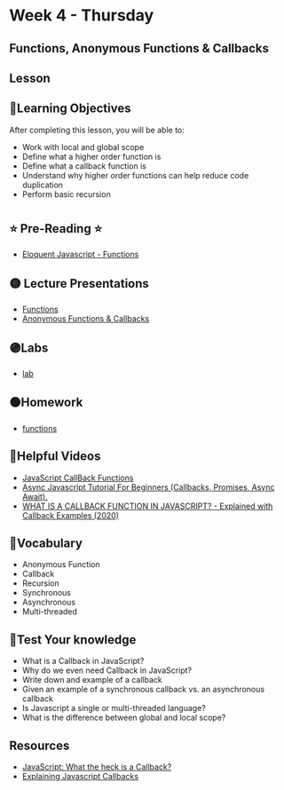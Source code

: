 # Week 4 - Thursday
## Functions, Anonymous Functions & Callbacks


## Lesson

## 📍Learning Objectives
After completing this lesson, you will be able to:

- Work with local and global scope
- Define what a higher order function is
- Define what a callback function is
- Understand why higher order functions can help reduce code duplication
- Perform basic recursion
#  

## ⭐️ Pre-Reading ⭐️
- [Eloquent Javascript - Functions](https://eloquentjavascript.net/03_functions.html)

<!-- ## 📍Agenda -->

## 🟡 Lecture Presentations
- [Functions](http://dc-houston.herokuapp.com/p2/Javascript/Functions.html#1)
- [Anonymous Functions & Callbacks](http://dc-houston.herokuapp.com/p2/Javascript/AnonymousFunctions_Callbacks.html#1)


## 🟣Labs
- [lab](https://github.com/veros-labs/lab-js-callbacks-anon-functions)

## 🟠Homework
- [functions](https://github.com/veros-labs/hw-js-callbacks) 

## 🔵Helpful Videos
- [JavaScript CallBack Functions](https://www.youtube.com/watch?v=XKVgCCjz9EY)
- [Async Javascript Tutorial For Beginners (Callbacks, Promises, Async Await).](https://www.youtube.com/watch?v=_8gHHBlbziw)
- [WHAT IS A CALLBACK FUNCTION IN JAVASCRIPT? - Explained with Callback Examples (2020)](https://www.youtube.com/watch?v=qtfi4-8dj9c)

<!-- ## ✔️Todo Checklist
- [ ] -->

## 🔶Vocabulary
- Anonymous Function
- Callback
- Recursion
- Synchronous
- Asynchronous
- Multi-threaded


## 🔷Test Your knowledge
- What is a Callback in JavaScript?
- Why do we even need Callback in JavaScript?
- Write down and example of a callback
- Given an example of a synchronous callback vs. an asynchronous callback
- Is Javascript a single or multi-threaded language?
- What is the difference between global and local scope?

## Resources 
- [JavaScript: What the heck is a Callback?](https://codeburst.io/javascript-what-the-heck-is-a-callback-aba4da2deced)
- [Explaining Javascript Callbacks](https://medium.com/@fotios.floros/explaining-javascript-callbacks-3d5a9ad52819)




